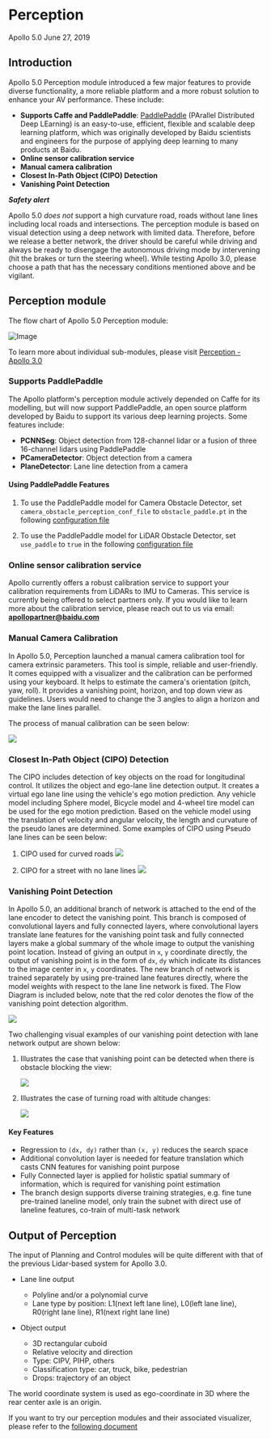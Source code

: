 # Perception
Apollo 5.0
June 27, 2019

## Introduction

Apollo 5.0 Perception module introduced a few major features to provide diverse functionality, a more reliable platform and a more robust solution to enhance your AV performance. These include:

 * **Supports Caffe and PaddlePaddle**: [PaddlePaddle](https://github.com/PaddlePaddle/Paddle) (PArallel Distributed Deep LEarning) is an easy-to-use, efficient, flexible and scalable deep learning platform, which was originally developed by Baidu scientists and engineers for the purpose of applying deep learning to many products at Baidu.
 * **Online sensor calibration service**
 * **Manual camera calibration**
 * **Closest In-Path Object (CIPO) Detection**
 * **Vanishing Point Detection**

***Safety alert***

Apollo 5.0 *does not* support a high curvature road, roads without lane lines including local roads and intersections. The perception module is based on visual detection using a deep network with limited data. Therefore, before we release a better network, the driver should be careful while driving and always be ready to disengage the autonomous driving mode by intervening (hit the brakes or turn the steering wheel). While testing Apollo 3.0, please choose a path that has the necessary conditions mentioned above and be vigilant.

## Perception module
The flow chart of Apollo 5.0 Perception module:

![Image](images/Apollo3.5_perception_detail.png)

To learn more about individual sub-modules, please visit [Perception - Apollo 3.0](perception_apollo_3.0.md)

### Supports PaddlePaddle

The Apollo platform's perception module actively depended on Caffe for its modelling, but will now support PaddlePaddle, an open source platform developed by Baidu to support its various deep learning projects.
Some features include:
- **PCNNSeg**: Object detection from 128-channel lidar or a fusion of three 16-channel lidars using PaddlePaddle
- **PCameraDetector**: Object detection from a camera
- **PlaneDetector**: Lane line detection from a camera

#### Using PaddlePaddle Features

1. To use the PaddlePaddle model for Camera Obstacle Detector, set `camera_obstacle_perception_conf_file` to `obstacle_paddle.pt` in the following [configuration file](https://github.com/ApolloAuto/apollo/blob/master/modules/perception/production/conf/perception/camera/fusion_camera_detection_component.pb.txt)

2. To use the PaddlePaddle model for LiDAR Obstacle Detector, set `use_paddle` to `true` in the following [configuration file](https://github.com/ApolloAuto/apollo/blob/master/modules/perception/production/data/perception/lidar/models/cnnseg/velodyne128/cnnseg.conf)

### Online sensor calibration service

Apollo currently offers a robust calibration service to support your calibration requirements from LiDARs to IMU to Cameras. This service is currently being offered to select partners only. If you would like to learn more about the calibration service, please reach out to us via email: **apollopartner@baidu.com**

### Manual Camera Calibration

In Apollo 5.0, Perception launched a manual camera calibration tool for camera extrinsic parameters. This tool is simple, reliable and user-friendly. It comes equipped with a visualizer and the calibration can be performed using your keyboard. It helps to estimate the camera's orientation (pitch, yaw, roll). It provides a vanishing point, horizon, and top down view as guidelines. Users would need to change the 3 angles to align a horizon and make the lane lines parallel.

The process of manual calibration can be seen below:

![](images/Manual_calib.png)

### Closest In-Path Object (CIPO) Detection

The CIPO includes detection of key objects on the road for longitudinal control. It utilizes the object and ego-lane line detection output. It creates a virtual ego lane line using the vehicle's ego motion prediction. Any vehicle model including Sphere model, Bicycle model and 4-wheel tire model can be used for the ego motion prediction. Based on the vehicle model using the translation of velocity and angular velocity, the length and curvature of the pseudo lanes are determined.
Some examples of CIPO using Pseudo lane lines can be seen below:

1. CIPO used for curved roads
![](images/CIPO_1.png)

2. CIPO for a street with no lane lines
![](images/CIPO_2.png)


### Vanishing Point Detection

In Apollo 5.0, an additional branch of network is attached to the end of the lane encoder to detect the vanishing point. This branch is composed of convolutional layers and fully connected layers, where convolutional layers translate lane features for the vanishing point task and fully connected layers make a global summary of the whole image to output the vanishing point location. Instead of giving an output in `x`, `y` coordinate directly, the output of vanishing point is in the form of `dx`, `dy` which indicate its distances to the image center in `x`, `y` coordinates. The new branch of network is trained separately by using pre-trained lane features directly, where the model weights with respect to the lane line network is fixed. The Flow Diagram is included below, note that the red color denotes the flow of the vanishing point detection algorithm.

![](images/Vpt.png)

Two challenging visual examples of our vanishing point detection with lane network output are shown below:
1. Illustrates the case that vanishing point can be detected when there is obstacle blocking the view:

	![](images/Vpt1.png)


2. Illustrates the case of turning road with altitude changes:

	![](images/Vpt2.png)


#### Key Features

- Regression to `(dx, dy)` rather than `(x, y)` reduces the search space
- Additional convolution layer is needed for feature translation which casts CNN features for vanishing point purpose
- Fully Connected layer is applied for holistic spatial summary of information, which is required for vanishing point estimation
- The branch design supports diverse training strategies, e.g. fine tune pre-trained laneline model, only train the subnet with direct use of laneline features, co-train of multi-task network

## Output of Perception
The input of Planning and Control modules will be quite different with that of the previous Lidar-based system for Apollo 3.0.

- Lane line output
	- Polyline and/or a polynomial curve
	- Lane type by position: L1(next left lane line), L0(left lane line), R0(right lane line), R1(next right lane line)

- Object output
	- 3D rectangular cuboid
	- Relative velocity and direction
	- Type: CIPV, PIHP, others
	- Classification type: car, truck, bike, pedestrian
	- Drops: trajectory of an object

The world coordinate system is used as ego-coordinate in 3D where the rear center axle is an origin.

If you want to try our perception modules and their associated visualizer, please refer to the [following document](https://github.com/ApolloAuto/apollo/blob/master/docs/howto/how_to_run_perception_module_on_your_local_computer.md)

